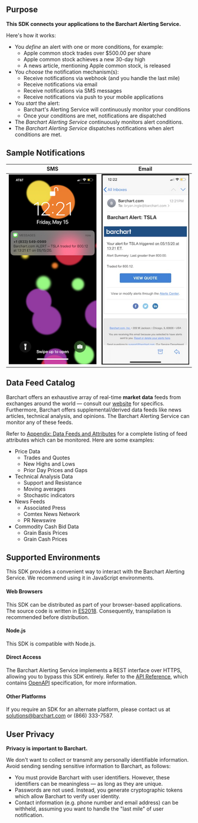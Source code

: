 ## Purpose

**This SDK connects your applications to the Barchart Alerting Service.** 

Here's how it works:

* You _define_ an alert with one or more conditions, for example:
	* Apple common stock trades over $500.00 per share
	* Apple common stock achieves a new 30-day high
	* A news article, mentioning Apple common stock, is released
* You _choose_ the notification mechanism(s):
	* Receive notifications via webhook (and you handle the last mile)
	* Receive notifications via email
	* Receive notifications via SMS messages
	* Receive notifications via push to your mobile applications
* You _start_ the alert:
	* Barchart's Alerting Service will continuously monitor your conditions
	* Once your conditions are met, notifications are dispatched
* The _Barchart Alerting Service_ continuously monitors alert conditions.
* The _Barchart Alerting Service_ dispatches notifications when alert conditions are met.

## Sample Notifications

| SMS  | Email |
| -------- | --------|
| ![SMS Screen Capture Image](images/sms.jpg) | ![Email Screen Capture Image](images/email.jpg)  |

## Data Feed Catalog

Barchart offers an exhaustive array of real-time **market data** feeds from exchanges around the world — consult our [website](https://www.barchart.com/solutions/data/market) for specifics. Furthermore, Barchart offers supplemental/derived data feeds like news articles, technical analysis, and opinions. The Barchart Alerting Service can monitor any of these feeds.

Refer to [Appendix: Data Feeds and Attributes](/content/appendices/data_feeds_and_attributes) for a complete listing of feed attributes which can be monitored. Here are some examples:

* Price Data
	* Trades and Quotes
	* New Highs and Lows
	* Prior Day Prices and Gaps
* Technical Analysis Data
	* Support and Resistance
	* Moving averages
	* Stochastic indicators
* News Feeds
	* Associated Press
	* Comtex News Network
	* PR Newswire
* Commodity Cash Bid Data
	* Grain Basis Prices
	* Grain Cash Prices

## Supported Environments

This SDK provides a convenient way to interact with the Barchart Alerting Service. We recommend using it in JavaScript environments.

#### Web Browsers

This SDK can be distributed as part of your browser-based applications. The source code is written in [ES2018](https://en.wikipedia.org/wiki/ECMAScript#9th_Edition_%E2%80%93_ECMAScript_2018). Consequently, transpilation is recommended before distribution.

#### Node.js

This SDK is compatible with Node.js.

#### Direct Access

The Barchart Alerting Service implements a REST interface over HTTPS, allowing you to bypass this SDK entirely. Refer to the [API Reference](/content/api_reference), which contains [OpenAPI](https://www.openapis.org/) specification, for more information.

#### Other Platforms

If you require an SDK for an alternate platform, please contact us at solutions@barchart.com or (866) 333-7587.

## User Privacy

**Privacy is important to Barchart.** 

We don't want to collect or transmit any personally identifiable information. Avoid sending sending sensitive information to Barchart, as follows:

* You must provide Barchart with user identifiers. However, these identifiers can be meaningless — as long as they are unique.
* Passwords are not used. Instead, you generate cryptographic tokens which allow Barchart to verify user identity.
* Contact information (e.g. phone number and email address) can be withheld, assuming you want to handle the "last mile" of user notification.